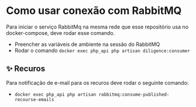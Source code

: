 # Como usar conexão com RabbitMQ

Para iniciar o serviço RabbitMq na mesma rede que esse repositório usa no docker-compose, deve rodar esse comando.

- Preencher as variáveis de ambiente na sessão do RabbitMQ
- Rodar o comando `docker exec php_api php artisan diligence:consumer`

## ✨ Recuros

Para notificação de e-mail para os recuros deve rodar o seguinte comando:

- `docker exec php_api php artisan rabbitmq:consume-published-recourse-emails`